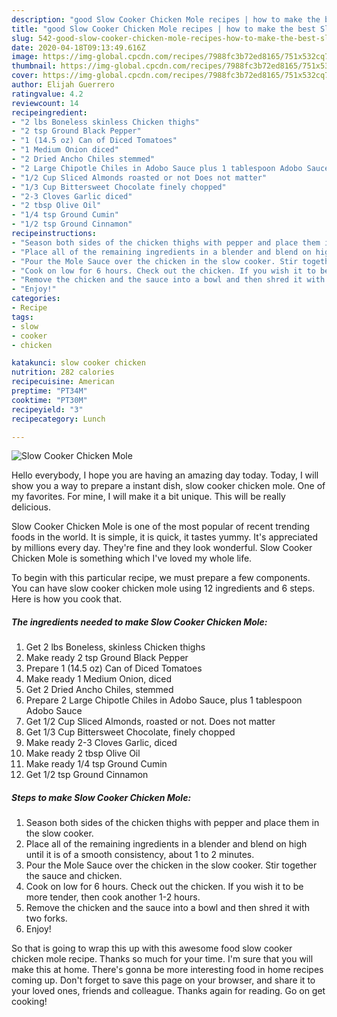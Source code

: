 ```yaml
---
description: "good Slow Cooker Chicken Mole recipes | how to make the best Slow Cooker Chicken Mole"
title: "good Slow Cooker Chicken Mole recipes | how to make the best Slow Cooker Chicken Mole"
slug: 542-good-slow-cooker-chicken-mole-recipes-how-to-make-the-best-slow-cooker-chicken-mole
date: 2020-04-18T09:13:49.616Z
image: https://img-global.cpcdn.com/recipes/7988fc3b72ed8165/751x532cq70/slow-cooker-chicken-mole-recipe-main-photo.jpg
thumbnail: https://img-global.cpcdn.com/recipes/7988fc3b72ed8165/751x532cq70/slow-cooker-chicken-mole-recipe-main-photo.jpg
cover: https://img-global.cpcdn.com/recipes/7988fc3b72ed8165/751x532cq70/slow-cooker-chicken-mole-recipe-main-photo.jpg
author: Elijah Guerrero
ratingvalue: 4.2
reviewcount: 14
recipeingredient:
- "2 lbs Boneless skinless Chicken thighs"
- "2 tsp Ground Black Pepper"
- "1 (14.5 oz) Can of Diced Tomatoes"
- "1 Medium Onion diced"
- "2 Dried Ancho Chiles stemmed"
- "2 Large Chipotle Chiles in Adobo Sauce plus 1 tablespoon Adobo Sauce"
- "1/2 Cup Sliced Almonds roasted or not Does not matter"
- "1/3 Cup Bittersweet Chocolate finely chopped"
- "2-3 Cloves Garlic diced"
- "2 tbsp Olive Oil"
- "1/4 tsp Ground Cumin"
- "1/2 tsp Ground Cinnamon"
recipeinstructions:
- "Season both sides of the chicken thighs with pepper and place them in the slow cooker."
- "Place all of the remaining ingredients in a blender and blend on high until it is of a smooth consistency, about 1 to 2 minutes."
- "Pour the Mole Sauce over the chicken in the slow cooker. Stir together the sauce and chicken."
- "Cook on low for 6 hours. Check out the chicken. If you wish it to be more tender, then cook another 1-2 hours."
- "Remove the chicken and the sauce into a bowl and then shred it with two forks."
- "Enjoy!"
categories:
- Recipe
tags:
- slow
- cooker
- chicken

katakunci: slow cooker chicken 
nutrition: 282 calories
recipecuisine: American
preptime: "PT34M"
cooktime: "PT30M"
recipeyield: "3"
recipecategory: Lunch

---
```



![Slow Cooker Chicken Mole](https://img-global.cpcdn.com/recipes/7988fc3b72ed8165/751x532cq70/slow-cooker-chicken-mole-recipe-main-photo.jpg)

Hello everybody, I hope you are having an amazing day today. Today, I will show you a way to prepare a instant dish, slow cooker chicken mole. One of my favorites. For mine, I will make it a bit unique. This will be really delicious.

Slow Cooker Chicken Mole is one of the most popular of recent trending foods in the world. It is simple, it is quick, it tastes yummy. It's appreciated by millions every day. They're fine and they look wonderful. Slow Cooker Chicken Mole is something which I've loved my whole life.




To begin with this particular recipe, we must prepare a few components. You can have slow cooker chicken mole using 12 ingredients and 6 steps. Here is how you cook that.

<!--inarticleads1-->

##### The ingredients needed to make Slow Cooker Chicken Mole:

1. Get 2 lbs Boneless, skinless Chicken thighs
1. Make ready 2 tsp Ground Black Pepper
1. Prepare 1 (14.5 oz) Can of Diced Tomatoes
1. Make ready 1 Medium Onion, diced
1. Get 2 Dried Ancho Chiles, stemmed
1. Prepare 2 Large Chipotle Chiles in Adobo Sauce, plus 1 tablespoon Adobo Sauce
1. Get 1/2 Cup Sliced Almonds, roasted or not. Does not matter
1. Get 1/3 Cup Bittersweet Chocolate, finely chopped
1. Make ready 2-3 Cloves Garlic, diced
1. Make ready 2 tbsp Olive Oil
1. Make ready 1/4 tsp Ground Cumin
1. Get 1/2 tsp Ground Cinnamon




<!--inarticleads2-->

##### Steps to make Slow Cooker Chicken Mole:

1. Season both sides of the chicken thighs with pepper and place them in the slow cooker.
1. Place all of the remaining ingredients in a blender and blend on high until it is of a smooth consistency, about 1 to 2 minutes.
1. Pour the Mole Sauce over the chicken in the slow cooker. Stir together the sauce and chicken.
1. Cook on low for 6 hours. Check out the chicken. If you wish it to be more tender, then cook another 1-2 hours.
1. Remove the chicken and the sauce into a bowl and then shred it with two forks.
1. Enjoy!




So that is going to wrap this up with this awesome food slow cooker chicken mole recipe. Thanks so much for your time. I'm sure that you will make this at home. There's gonna be more interesting food in home recipes coming up. Don't forget to save this page on your browser, and share it to your loved ones, friends and colleague. Thanks again for reading. Go on get cooking!
